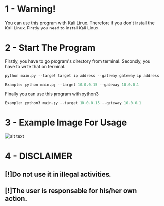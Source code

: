 # 1 - Warning!

You can use this program with Kali Linux. Therefore if you don't install the Kali Linux. Firstly you need to install Kali Linux.

# 2 - Start The Program
Firstly, you have to go program's directory from terminal. Secondly, you have to write that on terminal.
```python
python main.py --target target ip address --gateway gateway ip address

Example: python main.py --target 10.0.0.15 --gateway 10.0.0.1
```
Finally you can use this program with python3
```python
Example: python3 main.py --target 10.0.0.15 --gateway 10.0.0.1
```

# 3 - Example Image For Usage

![alt text]()

# 4 - DISCLAIMER
## [!]Do not use it in illegal activities.
## [!]The user is responsable for his/her own action.